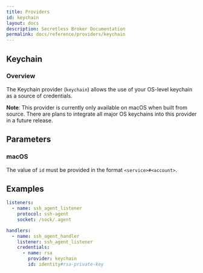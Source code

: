 ```yaml
---
title: Providers
id: keychain
layout: docs
description: Secretless Broker Documentation
permalink: docs/reference/providers/keychain
---
```


## Keychain
### Overview
The Keychain provider (`keychain`) allows the use of your OS-level keychain as a
source of credentials.

**Note**: This provider is currently only available on macOS when built from
source. There are plans to integrate all major OS keychains into this provider
in a future release.

## Parameters
### macOS
The value of `id` must be provided in the format `<service>#<account>`.

## Examples
``` yaml
listeners:
  - name: ssh_agent_listener
    protocol: ssh-agent
    socket: /sock/.agent

handlers:
  - name: ssh_agent_handler
    listener: ssh_agent_listener
    credentials:
      - name: rsa
        provider: keychain
        id: identity#rsa-private-key
```
